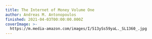 ```yaml
---
title: The Internet of Money Volume One
author: Andreas M. Antonopoulos
finished: 2021-04-03T00:00:00.000Z
coverImage: >-
  https://m.media-amazon.com/images/I/513ySs59yaL._SL1360_.jpg
---
```

